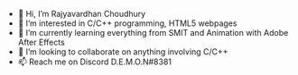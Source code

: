 - 👋 Hi, I’m Rajyavardhan Choudhury
- 👀 I’m interested in C/C++ programming, HTML5 webpages
- 🌱 I’m currently learning everything from SMIT and Animation with Adobe After Effects
- 💞️ I’m looking to collaborate on anything involving C/C++
- 📫 Reach me on Discord D.E.M.O.N#8381

<!---
RajyaRishi/RajyaRishi is a ✨ special ✨ repository because its `README.md` (this file) appears on your GitHub profile.
You can click the Preview link to take a look at your changes.
--->
